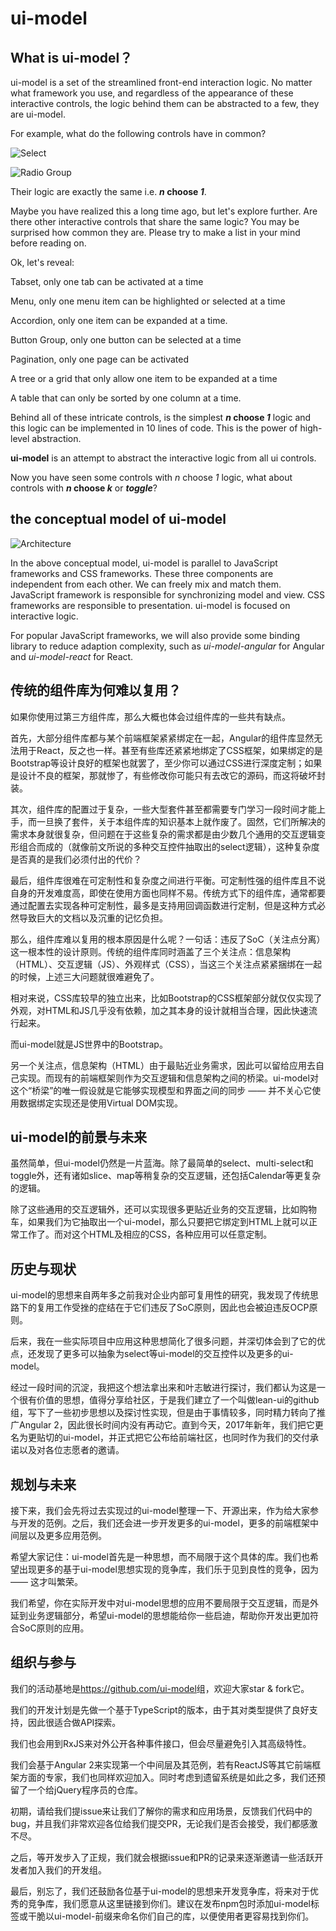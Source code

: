 # ui-model

## What is ui-model？

ui-model is a set of the streamlined front-end interaction logic. No matter what framework you use, and regardless of the appearance of these interactive controls, the logic behind them can be abstracted to a few, they are ui-model.

For example, what do the following controls have in common?

![Select](./images/select.png)

![Radio Group](./images/radio.png)

Their logic are exactly the same i.e. ***n* choose *1***.

Maybe you have realized this a long time ago, but let's explore further. Are there other interactive controls that share the same logic? You may be surprised how common they are. Please try to make a list in your mind before reading on.  

Ok, let's reveal: 

Tabset, only one tab can be activated at a time

Menu, only one menu item can be highlighted or selected at a time

Accordion, only one item can be expanded at a time. 

Button Group, only one button can be selected at a time

Pagination, only one page can be activated

A tree or a grid that only allow one item to be expanded at a time

A table that can only be sorted by one column at a time. 

Behind all of these intricate controls, is the simplest ***n* choose *1*** logic and this logic can be implemented in 10 lines of code. This is the power of high-level abstraction. 

**ui-model** is an attempt to abstract the interactive logic from all ui controls. 

Now you have seen some controls with *n* choose *1* logic, what about controls with ***n* choose *k*** or ***toggle***?

## the conceptual model of ui-model

![Architecture](./images/architecture.png)

In the above conceptual model, ui-model is parallel to JavaScript frameworks and CSS frameworks. These three components are independent from each other. We can freely mix and match them. JavaScript framework is responsible for synchronizing model and view. CSS frameworks are responsible to presentation. ui-model is focused on interactive logic. 

For popular JavaScript frameworks, we will also provide some binding library to reduce adaption complexity, such as *ui-model-angular* for Angular and *ui-model-react* for React.

## 传统的组件库为何难以复用？

如果你使用过第三方组件库，那么大概也体会过组件库的一些共有缺点。

首先，大部分组件库都与某个前端框架紧紧绑定在一起，Angular的组件库显然无法用于React，反之也一样。甚至有些库还紧紧地绑定了CSS框架，如果绑定的是Bootstrap等设计良好的框架也就罢了，至少你可以通过CSS进行深度定制；如果是设计不良的框架，那就惨了，有些修改你可能只有去改它的源码，而这将破坏封装。

其次，组件库的配置过于复杂，一些大型套件甚至都需要专门学习一段时间才能上手，而一旦换了套件，关于本组件库的知识基本上就作废了。固然，它们所解决的需求本身就很复杂，但问题在于这些复杂的需求都是由少数几个通用的交互逻辑变形组合而成的（就像前文所说的多种交互控件抽取出的select逻辑），这种复杂度是否真的是我们必须付出的代价？

最后，组件库很难在可定制性和复杂度之间进行平衡。可定制性强的组件库且不说自身的开发难度高，即使在使用方面也同样不易。传统方式下的组件库，通常都要通过配置去实现各种可定制性，最多是支持用回调函数进行定制，但是这种方式必然导致巨大的文档以及沉重的记忆负担。

那么，组件库难以复用的根本原因是什么呢？一句话：违反了SoC（关注点分离）这一根本性的设计原则。传统的组件库同时涵盖了三个关注点：信息架构（HTML）、交互逻辑（JS）、外观样式（CSS），当这三个关注点紧紧捆绑在一起的时候，上述三大问题就很难避免了。

相对来说，CSS库较早的独立出来，比如Bootstrap的CSS框架部分就仅仅实现了外观，对HTML和JS几乎没有依赖，加之其本身的设计就相当合理，因此快速流行起来。

而ui-model就是JS世界中的Bootstrap。

另一个关注点，信息架构（HTML）由于最贴近业务需求，因此可以留给应用去自己实现。而现有的前端框架则作为交互逻辑和信息架构之间的桥梁。ui-model对这个“桥梁”的唯一假设就是它能够实现模型和界面之间的同步 —— 并不关心它使用数据绑定实现还是使用Virtual DOM实现。

## ui-model的前景与未来

虽然简单，但ui-model仍然是一片蓝海。除了最简单的select、multi-select和toggle外，还有诸如slice、map等稍复杂的交互逻辑，还包括Calendar等更复杂的逻辑。

除了这些通用的交互逻辑外，还可以实现很多更贴近业务的交互逻辑，比如购物车，如果我们为它抽取出一个ui-model，那么只要把它绑定到HTML上就可以正常工作了。而对这个HTML及相应的CSS，各种应用可以任意定制。

## 历史与现状

ui-model的思想来自两年多之前我对企业内部可复用性的研究，我发现了传统思路下的复用工作受挫的症结在于它们违反了SoC原则，因此也会被迫违反OCP原则。

后来，我在一些实际项目中应用这种思想简化了很多问题，并深切体会到了它的优点，还发现了更多可以抽象为select等ui-model的交互控件以及更多的ui-model。

经过一段时间的沉淀，我把这个想法拿出来和叶志敏进行探讨，我们都认为这是一个很有价值的思想，值得分享给社区，于是我们建立了一个叫做lean-ui的github组，写下了一些初步思想以及探讨性实现，但是由于事情较多，同时精力转向了推广Angular 2，因此很长时间内没有再动它。直到今天，2017年新年，我们把它更名为更贴切的ui-model，并正式把它公布给前端社区，也同时作为我们的交付承诺以及对各位志愿者的邀请。

## 规划与未来

接下来，我们会先将过去实现过的ui-model整理一下、开源出来，作为给大家参与开发的范例。之后，我们还会进一步开发更多的ui-model，更多的前端框架中间层以及更多应用范例。

希望大家记住：ui-model首先是一种思想，而不局限于这个具体的库。我们也希望出现更多的基于ui-model思想实现的竞争库，我们乐于见到良性的竞争，因为 —— 这才叫繁荣。

我们希望，你在实际开发中对ui-model思想的应用不要局限于交互逻辑，而是外延到业务逻辑部分，希望ui-model的思想能给你一些启迪，帮助你开发出更加符合SoC原则的应用。

## 组织与参与

我们的活动基地是<https://github.com/ui-model>组，欢迎大家star & fork它。

我们的开发计划是先做一个基于TypeScript的版本，由于其对类型提供了良好支持，因此很适合做API探索。

我们也会用到RxJS来对外公开各种事件接口，但会尽量避免引入其高级特性。

我们会基于Angular 2来实现第一个中间层及其范例，若有ReactJS等其它前端框架方面的专家，我们也同样欢迎加入。同时考虑到遗留系统是如此之多，我们还预留了一个给jQuery程序员的仓库。

初期，请给我们提issue来让我们了解你的需求和应用场景，反馈我们代码中的bug，并且我们非常欢迎各位给我们提交PR，无论我们是否会接受，我们都感激不尽。

之后，等开发步入了正规，我们就会根据issue和PR的记录来逐渐邀请一些活跃开发者加入我们的开发组。

最后，别忘了，我们还鼓励各位基于ui-model的思想来开发竞争库，将来对于优秀的竞争库，我们愿意从这里链接到你们。建议在发布npm包时添加ui-model标签或干脆以ui-model-前缀来命名你们自己的库，以便使用者更容易找到你们。
